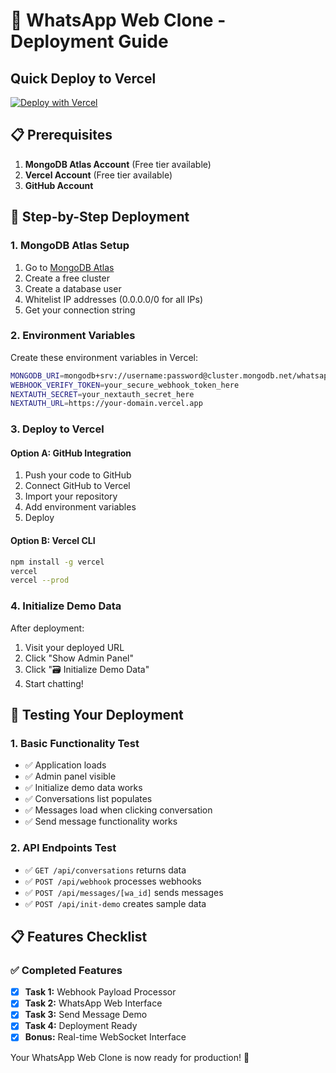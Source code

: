 # 🚀 WhatsApp Web Clone - Deployment Guide

## Quick Deploy to Vercel

[![Deploy with Vercel](https://vercel.com/button)](https://vercel.com/new/clone?repository-url=https://github.com/your-username/whatsapp-web-clone)

## 📋 Prerequisites

1. **MongoDB Atlas Account** (Free tier available)
2. **Vercel Account** (Free tier available)
3. **GitHub Account**

## 🎯 Step-by-Step Deployment

### 1. MongoDB Atlas Setup

1. Go to [MongoDB Atlas](https://www.mongodb.com/cloud/atlas)
2. Create a free cluster
3. Create a database user
4. Whitelist IP addresses (0.0.0.0/0 for all IPs)
5. Get your connection string

### 2. Environment Variables

Create these environment variables in Vercel:

```bash
MONGODB_URI=mongodb+srv://username:password@cluster.mongodb.net/whatsapp?retryWrites=true&w=majority
WEBHOOK_VERIFY_TOKEN=your_secure_webhook_token_here
NEXTAUTH_SECRET=your_nextauth_secret_here
NEXTAUTH_URL=https://your-domain.vercel.app
```

### 3. Deploy to Vercel

#### Option A: GitHub Integration
1. Push your code to GitHub
2. Connect GitHub to Vercel
3. Import your repository
4. Add environment variables
5. Deploy

#### Option B: Vercel CLI
```bash
npm install -g vercel
vercel
vercel --prod
```

### 4. Initialize Demo Data

After deployment:
1. Visit your deployed URL
2. Click "Show Admin Panel"
3. Click "🗃️ Initialize Demo Data"
4. Start chatting!

## 📱 Testing Your Deployment

### 1. Basic Functionality Test
- ✅ Application loads
- ✅ Admin panel visible
- ✅ Initialize demo data works
- ✅ Conversations list populates
- ✅ Messages load when clicking conversation
- ✅ Send message functionality works

### 2. API Endpoints Test
- ✅ `GET /api/conversations` returns data
- ✅ `POST /api/webhook` processes webhooks
- ✅ `POST /api/messages/[wa_id]` sends messages
- ✅ `POST /api/init-demo` creates sample data

## 📋 Features Checklist

### ✅ Completed Features
- [x] **Task 1:** Webhook Payload Processor
- [x] **Task 2:** WhatsApp Web Interface
- [x] **Task 3:** Send Message Demo
- [x] **Task 4:** Deployment Ready
- [x] **Bonus:** Real-time WebSocket Interface

Your WhatsApp Web Clone is now ready for production! 🎉
